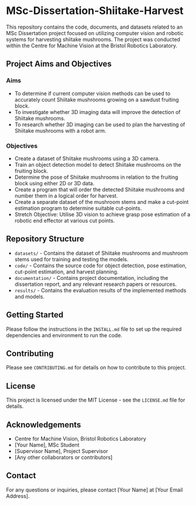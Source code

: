 # MSc-Dissertation-Shiitake-Harvest

This repository contains the code, documents, and datasets related to an MSc Dissertation project focused on utilizing computer vision and robotic systems for harvesting shiitake mushrooms. The project was conducted within the Centre for Machine Vision at the Bristol Robotics Laboratory.

## Project Aims and Objectives

### Aims

- To determine if current computer vision methods can be used to accurately count Shiitake mushrooms growing on a sawdust fruiting block.
- To investigate whether 3D imaging data will improve the detection of Shiitake mushrooms.
- To research whether 3D imaging can be used to plan the harvesting of Shiitake mushrooms with a robot arm.

### Objectives

- Create a dataset of Shiitake mushrooms using a 3D camera.
- Train an object detection model to detect Shiitake mushrooms on the fruiting block.
- Determine the pose of Shiitake mushrooms in relation to the fruiting block using either 2D or 3D data.
- Create a program that will order the detected Shiitake mushrooms and number them in a logical order for harvest.
- Create a separate dataset of the mushroom stems and make a cut-point estimation program to determine suitable cut-points.
- Stretch Objective: Utilise 3D vision to achieve grasp pose estimation of a robotic end effector at various cut points.

## Repository Structure

- `datasets/` - Contains the dataset of Shiitake mushrooms and mushroom stems used for training and testing the models.
- `code/` - Contains the source code for object detection, pose estimation, cut-point estimation, and harvest planning.
- `documentation/` - Contains project documentation, including the dissertation report, and any relevant research papers or resources.
- `results/` - Contains the evaluation results of the implemented methods and models.

## Getting Started

Please follow the instructions in the `INSTALL.md` file to set up the required dependencies and environment to run the code.

## Contributing

Please see `CONTRIBUTING.md` for details on how to contribute to this project.

## License

This project is licensed under the MIT License - see the `LICENSE.md` file for details.

## Acknowledgements

- Centre for Machine Vision, Bristol Robotics Laboratory
- [Your Name], MSc Student
- [Supervisor Name], Project Supervisor
- [Any other collaborators or contributors]

## Contact

For any questions or inquiries, please contact [Your Name] at [Your Email Address].
